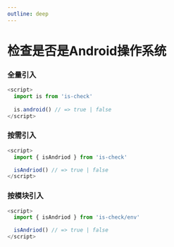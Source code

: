 ```yaml
---
outline: deep
---
```


# 检查是否是Android操作系统

### 全量引入
```javascript
<script>
  import is from 'is-check'
  
  is.android() // => true | false
</script>
````
### 按需引入
```javascript
<script>
  import { isAndriod } from 'is-check'

  isAndriod() // => true | false
</script>
````
### 按模块引入
```javascript
<script>
  import { isAndriod } from 'is-check/env'

  isAndriod() // => true | false
</script>
````
